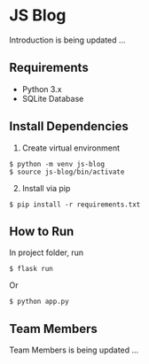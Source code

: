 # JS Blog

Introduction is being updated ...

## Requirements
- Python 3.x
- SQLite Database

## Install Dependencies

1. Create virtual environment
```
$ python -m venv js-blog
$ source js-blog/bin/activate
```

2. Install via pip
```
$ pip install -r requirements.txt 
```

## How to Run

In project folder, run
```
$ flask run
```
Or
```
$ python app.py
```
## Team Members
Team Members is being updated ...
